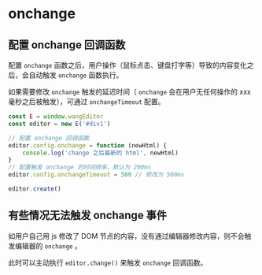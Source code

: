 # onchange

## 配置 onchange 回调函数

配置 `onchange` 函数之后，用户操作（鼠标点击、键盘打字等）导致的内容变化之后，会自动触发 `onchange` 函数执行。

如果需要修改 `onchange` 触发的延迟时间（ `onchange` 会在用户无任何操作的 xxx 毫秒之后被触发），可通过 `onchangeTimeout` 配置。

```js
const E = window.wangEditor
const editor = new E('#div1')

// 配置 onchange 回调函数
editor.config.onchange = function (newHtml) {
    console.log('change 之后最新的 html', newHtml)
}
// 配置触发 onchange 的时间频率，默认为 200ms
editor.config.onchangeTimeout = 500 // 修改为 500ms

editor.create()
```

## 有些情况无法触发 onchange 事件

如用户自己用 js 修改了 DOM 节点的内容，没有通过编辑器修改内容，则不会触发编辑器的 `onchange` 。

此时可以主动执行 `editor.change()` 来触发 `onchange` 回调函数。
